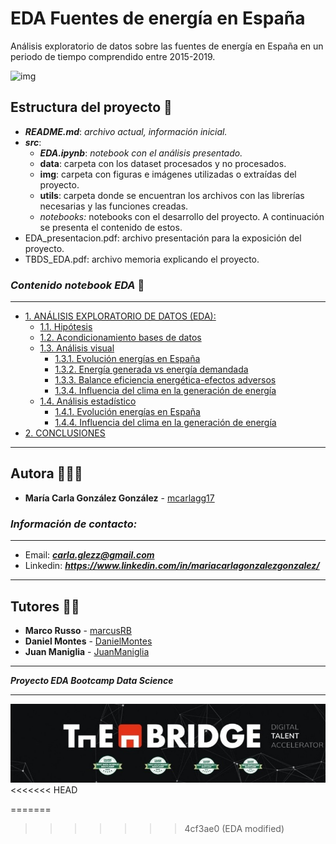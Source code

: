 # EDA Fuentes de energía en España
Análisis exploratorio de datos sobre las fuentes de energía en España en un periodo de tiempo comprendido entre 2015-2019.

![img](./src/img/img_readme.jpg)

## **Estructura** del proyecto 🗿 
- ***README.md***: *archivo actual, información inicial.*
- ***src***:
    - ***EDA.ipynb***: *notebook con el análisis presentado.*
    - **data**: carpeta con los dataset procesados y no procesados.
    - **img**: carpeta con figuras e imágenes utilizadas o extraídas del proyecto. 
    - **utils**: carpeta donde se encuentran los archivos con las librerías necesarias y las funciones creadas.
    - *notebooks:* notebooks con el desarrollo del proyecto. A continuación se presenta el contenido de estos.
- EDA_presentacion.pdf: archivo presentación para la exposición del proyecto.    
- TBDS_EDA.pdf: archivo memoria explicando el proyecto.   

### *Contenido notebook EDA* 📌 

---
- [ 1. ANÁLISIS EXPLORATORIO DE DATOS (EDA):](EDA.ipynb#1)
    - [1.1. Hipótesis](EDA.ipynb#11)
    - [1.2. Acondicionamiento bases de datos](EDA.ipynb#12)
    - [1.3. Análisis visual](EDA.ipynb#13)
        - [1.3.1. Evolución energías en España](EDA.ipynb#131)
        - [1.3.2. Energía generada vs energía demandada](EDA.ipynb#132)
        - [1.3.3. Balance eficiencia energética-efectos adversos](EDA.ipynb#133)
        - [1.3.4. Influencia del clima en la generación de energía](EDA.ipynb#134)
    - [1.4. Análisis estadístico](EDA.ipynb#14)
        - [1.4.1. Evolución energías en España](EDA.ipynb#141)
        - [1.4.4. Influencia del clima en la generación de energía](EDA.ipynb#144)
- [2. CONCLUSIONES](EDA.ipynb#2)
---


## Autora 👩🏽‍💻

* **María Carla González González** - [mcarlagg17](https://github.com/mcarlagg17)

### *Información de contacto:*
___
* Email: ***carla.glezz@gmail.com***
* Linkedin: ***https://www.linkedin.com/in/mariacarlagonzalezgonzalez/***
---

## Tutores 👨‍🏫

* **Marco Russo** - [marcusRB](https://github.com/marcusRB) 
* **Daniel Montes** - [DanielMontes](https://linkedin.com/in/daniel-montes-serrano-a81b9447)
* **Juan Maniglia** - [JuanManiglia](https://github.com/JuanManiglia)


---
***Proyecto EDA Bootcamp Data Science***

---

![img](./src/img/logo.jpg)
<<<<<<< HEAD

=======
>>>>>>> 4cf3ae0 (EDA modified)

